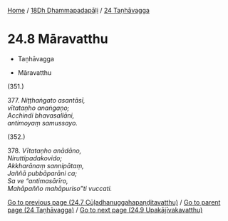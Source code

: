
[Home](/) / [18Dh Dhammapadapāḷi](../../18Dh.md) / [24 Taṇhāvagga](../24.md)

# 24.8 Māravatthu

* Taṇhāvagga

* Māravatthu

(351.)

377\. _Niṭṭhaṅgato asantāsī,_  
_vītataṇho anaṅgaṇo;_  
_Acchindi bhavasallāni,_  
_antimoyaṃ samussayo._  


(352.)

378\. _Vītataṇho anādāno,_  
_Niruttipadakovido;_  
_Akkharānaṃ sannipātaṃ,_  
_Jaññā pubbāparāni ca;_  
_Sa ve “antimasārīro,_  
_Mahāpañño mahāpuriso”ti vuccati._  


[Go to previous page (24.7 Cūḷadhanuggahapaṇḍitavatthu)](24.7.md) / [Go to parent page (24 Taṇhāvagga)](../24.md) / [Go to next page (24.9 Upakājīvakavatthu)](24.9.md)


